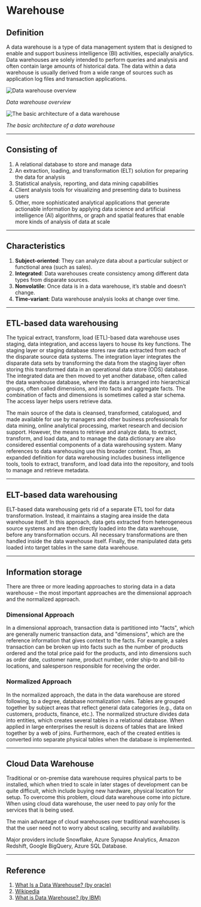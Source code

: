 # Warehouse

## Definition

A data warehouse is a type of data management system that is designed to enable and support business intelligence (BI) activities, especially analytics. Data warehouses are solely intended to perform queries and analysis and often contain large amounts of historical data. The data within a data warehouse is usually derived from a wide range of sources such as application log files and transaction applications.

![Data warehouse overview](https://upload.wikimedia.org/wikipedia/commons/thumb/d/d8/Data_Warehouse_Feeding_Data_Mart.jpg/220px-Data_Warehouse_Feeding_Data_Mart.jpg)

_Data warehouse overview_

![The basic architecture of a data warehouse
](https://upload.wikimedia.org/wikipedia/commons/thumb/8/8d/Data_warehouse_architecture.jpg/330px-Data_warehouse_architecture.jpg)

_The basic architecture of a data warehouse_

---

## Consisting of

1. A relational database to store and manage data
2. An extraction, loading, and transformation (ELT) solution for preparing the data for analysis
3. Statistical analysis, reporting, and data mining capabilities
4. Client analysis tools for visualizing and presenting data to business users
5. Other, more sophisticated analytical applications that generate actionable information by applying data science and artificial intelligence (AI) algorithms, or graph and spatial features that enable more kinds of analysis of data at scale

---

## Characteristics

1. __Subject-oriented__: They can analyze data about a particular subject or functional area (such as sales).
2. __Integrated__: Data warehouses create consistency among different data types from disparate sources.
3. __Nonvolatile__: Once data is in a data warehouse, it’s stable and doesn’t change.
4. __Time-variant__: Data warehouse analysis looks at change over time.

---

## ETL-based data warehousing

The typical extract, transform, load (ETL)-based data warehouse uses staging, data integration, and access layers to house its key functions. The staging layer or staging database stores raw data extracted from each of the disparate source data systems. The integration layer integrates the disparate data sets by transforming the data from the staging layer often storing this transformed data in an operational data store (ODS) database. The integrated data are then moved to yet another database, often called the data warehouse database, where the data is arranged into hierarchical groups, often called dimensions, and into facts and aggregate facts. The combination of facts and dimensions is sometimes called a star schema. The access layer helps users retrieve data.

The main source of the data is cleansed, transformed, catalogued, and made available for use by managers and other business professionals for data mining, online analytical processing, market research and decision support. However, the means to retrieve and analyze data, to extract, transform, and load data, and to manage the data dictionary are also considered essential components of a data warehousing system. Many references to data warehousing use this broader context. Thus, an expanded definition for data warehousing includes business intelligence tools, tools to extract, transform, and load data into the repository, and tools to manage and retrieve metadata.

---

## ELT-based data warehousing

ELT-based data warehousing gets rid of a separate ETL tool for data transformation. Instead, it maintains a staging area inside the data warehouse itself. In this approach, data gets extracted from heterogeneous source systems and are then directly loaded into the data warehouse, before any transformation occurs. All necessary transformations are then handled inside the data warehouse itself. Finally, the manipulated data gets loaded into target tables in the same data warehouse.

---

## Information storage

There are three or more leading approaches to storing data in a data warehouse – the most important approaches are the dimensional approach and the normalized approach.

### Dimensional Approach

In a dimensional approach, transaction data is partitioned into "facts", which are generally numeric transaction data, and "dimensions", which are the reference information that gives context to the facts. For example, a sales transaction can be broken up into facts such as the number of products ordered and the total price paid for the products, and into dimensions such as order date, customer name, product number, order ship-to and bill-to locations, and salesperson responsible for receiving the order.

### Normalized Approach

In the normalized approach, the data in the data warehouse are stored following, to a degree, database normalization rules. Tables are grouped together by subject areas that reflect general data categories (e.g., data on customers, products, finance, etc.). The normalized structure divides data into entities, which creates several tables in a relational database. When applied in large enterprises the result is dozens of tables that are linked together by a web of joins. Furthermore, each of the created entities is converted into separate physical tables when the database is implemented.

---

## Cloud Data Warehouse

Traditional or on-premise data warehouse requires physical parts to be installed, which when tried to scale in later stages of development can be quite difficult, which include buying new hardware, physical location for setup. To overcome this problem, cloud data warehouse come into picture. When using cloud data warehouse, the user need to pay only for the services that is being used. 

The main advantage of cloud warehouses over traditional warehouses is that the user need not to worry about scaling, security and availability.

Major providers include Snowflake, Azure Synapse Analytics, Amazon Redshift, Google BigQuery, Azure SQL Database.

---

## Reference

1. [What Is a Data Warehouse? (by oracle)](https://www.oracle.com/in/database/what-is-a-data-warehouse/#:~:text=A%20data%20warehouse%20is%20a,large%20amounts%20of%20historical%20data.)
2. [Wikipedia](https://en.wikipedia.org/wiki/Data_warehouse)
3. [What is Data Warehouse? (by IBM)]("https://www.youtube.com/watch?v=k4tK2ttdSDg")
